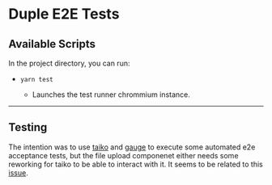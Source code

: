 # Duple E2E Tests

## Available Scripts

In the project directory, you can run:

- `yarn test`

  - Launches the test runner chrommium instance.

---

## Testing

The intention was to use [taiko](https://taiko.gauge.org/) and [gauge](https://gauge.org/) to execute some automated e2e acceptance tests, but the file upload componenet either needs some reworking for taiko to be able to interact with it. It seems to be related to this [issue](https://github.com/getgauge/taiko/issues/979).
